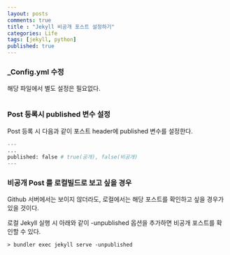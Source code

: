 ```yaml
---
layout: posts
comments: true
title : "Jekyll 비공개 포스트 설정하기"
categories: Life
tags: [jekyll, python]
published: true
---
```


### _Config.yml 수정

해당 파일에서 별도 설정은 필요없다.

```python

```

### Post 등록시 published 변수 설정

Post 등록 시 다음과 같이 포스트 header에 published 변수를 설정한다.

```python
---
...
published: false # true(공개), false(비공개)
---

```

### 비공개 Post 를 로컬빌드로 보고 싶을 경우

Github 서버에서는 보이지 않더라도, 로컬에서는 해당 포스트를 확인하고 싶을 경우가 있을 것이다.

로컬 Jekyll 실행 시 아래와 같이 -unpublished 옵션을 추가하면 비공개 포스트를 확인할 수 있다.

```bsh
> bundler exec jekyll serve -unpublished
```